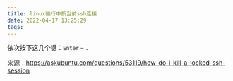 ```yaml
---
title: linux强行中断当前ssh连接
date: 2022-04-17 13:25:29
tags:
---
```


依次按下这几个键：`Enter` `~` `.`

来源：<https://askubuntu.com/questions/53119/how-do-i-kill-a-locked-ssh-session>
